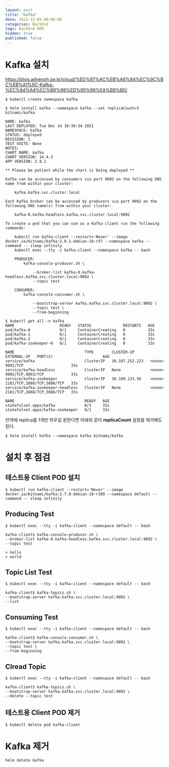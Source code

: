 ```yaml
---
layout: post
title: "Kafka"
date: 2021-12-09 00:00:00
categories: BackEnd
tags: BackEnd DDD
hidden: true
published: false
---
```


# Kafka 설치


https://blog.advenoh.pe.kr/cloud/%ED%97%AC%EB%A6%84%EC%9C%BC%EB%A1%9C-Kafka-%EC%84%A4%EC%B9%98%ED%95%98%EA%B8%B0/


~~~terminal
$ kubectl create namespace kafka
~~~

~~~terminal
$ helm install kafka --namespace kafka --set replicaCount=3 bitnami/kafka

NAME: kafka
LAST DEPLOYED: Tue Dec 14 10:30:34 2021
NAMESPACE: kafka
STATUS: deployed
REVISION: 1
TEST SUITE: None
NOTES:
CHART NAME: kafka
CHART VERSION: 14.4.3
APP VERSION: 2.8.1

** Please be patient while the chart is being deployed **

Kafka can be accessed by consumers via port 9092 on the following DNS name from within your cluster:

    kafka.kafka.svc.cluster.local

Each Kafka broker can be accessed by producers via port 9092 on the following DNS name(s) from within your cluster:

    kafka-0.kafka-headless.kafka.svc.cluster.local:9092

To create a pod that you can use as a Kafka client run the following commands:

    kubectl run kafka-client --restart='Never' --image docker.io/bitnami/kafka:2.8.1-debian-10-r57 --namespace kafka --command -- sleep infinity
    kubectl exec --tty -i kafka-client --namespace kafka -- bash

    PRODUCER:
        kafka-console-producer.sh \

            --broker-list kafka-0.kafka-headless.kafka.svc.cluster.local:9092 \
            --topic test

    CONSUMER:
        kafka-console-consumer.sh \

            --bootstrap-server kafka.kafka.svc.cluster.local:9092 \
            --topic test \
            --from-beginning            
~~~


~~~terminal
$ kubectl get all -n kafka
NAME                    READY   STATUS              RESTARTS   AGE
pod/kafka-0             0/1     ContainerCreating   0          33s
pod/kafka-1             0/1     ContainerCreating   0          33s
pod/kafka-2             0/1     ContainerCreating   0          33s
pod/kafka-zookeeper-0   0/1     ContainerCreating   0          33s

NAME                               TYPE        CLUSTER-IP       EXTERNAL-IP   PORT(S)                      AGE
service/kafka                      ClusterIP   10.107.252.223   <none>        9092/TCP                     33s
service/kafka-headless             ClusterIP   None             <none>        9092/TCP,9093/TCP            33s
service/kafka-zookeeper            ClusterIP   10.109.133.56    <none>        2181/TCP,2888/TCP,3888/TCP   33s
service/kafka-zookeeper-headless   ClusterIP   None             <none>        2181/TCP,2888/TCP,3888/TCP   33s

NAME                               READY   AGE
statefulset.apps/kafka             0/3     33s
statefulset.apps/kafka-zookeeper   0/1     33s
~~~

만약에 replica를 1개만 띄우길 원한다면 아래와 같이 **replicaCount** 설정을 제거해도 된다.  

~~~terminal
$ helm install kafka --namespace kafka bitnami/kafka
~~~

# 설치 후 점검

## 테스트용 Client POD 설치 

~~~terminal
$ kubectl run kafka-client --restart='Never' --image docker.io/bitnami/kafka:2.7.0-debian-10-r109 --namespace default --command -- sleep infinity
~~~

## Producing Test

~~~terminal
$ kubectl exec --tty -i kafka-client --namespace default -- bash
~~~

~~~terminal
kafka-client$ kafka-console-producer.sh \
--broker-list kafka-0.kafka-headless.kafka.svc.cluster.local:9092 \
--topic test

> hello
> world
~~~


## Topic List Test

~~~terminal
$ kubectl exec --tty -i kafka-client --namespace default -- bash
~~~

~~~terminal
kafka-client$ kafka-topics.sh \
--bootstrap-server kafka.kafka.svc.cluster.local:9092 \
--list
~~~

## Consuming Test

~~~terminal
$ kubectl exec --tty -i kafka-client --namespace default -- bash
~~~

~~~terminal
kafka-client$ kafka-console-consumer.sh \
--bootstrap-server kafka.kafka.svc.cluster.local:9092 \
--topic test \
--from-beginning
~~~

## Clread Topic

~~~terminal
$ kubectl exec --tty -i kafka-client --namespace default -- bash
~~~

~~~terminal
kafka-client$ kafka-topics.sh \
--bootstrap-server kafka.kafka.svc.cluster.local:9092 \
--delete --topic test
~~~


## 테스트용 Client POD 제거 

~~~terminal
$ kubectl delete pod kafka-client
~~~

# Kafka 제거 

~~~terminal
helm delete kafka
~~~